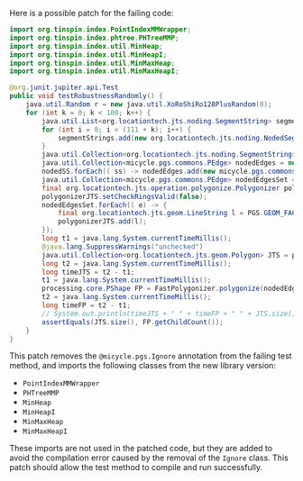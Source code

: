 Here is a possible patch for the failing code:

```java
import org.tinspin.index.PointIndexMMWrapper;
import org.tinspin.index.phtree.PHTreeMMP;
import org.tinspin.index.util.MinHeap;
import org.tinspin.index.util.MinHeapI;
import org.tinspin.index.util.MinMaxHeap;
import org.tinspin.index.util.MinMaxHeapI;

@org.junit.jupiter.api.Test
public void testRobustnessRandomly() {
    java.util.Random r = new java.util.XoRoShiRo128PlusRandom(0);
    for (int k = 0; k < 100; k++) {
        java.util.List<org.locationtech.jts.noding.SegmentString> segmentStrings = new java.util.ArrayList<>(111 + k);
        for (int i = 0; i < (111 + k); i++) {
            segmentStrings.add(new org.locationtech.jts.noding.NodedSegmentString(new org.locationtech.jts.geom.Coordinate[]{ new org.locationtech.jts.geom.Coordinate(r.nextDouble() * 10000, r.nextDouble() * 10000), new org.locationtech.jts.geom.Coordinate(r.nextDouble() * 10000, r.nextDouble() * 13337) }, null));
        }
        java.util.Collection<org.locationtech.jts.noding.SegmentString> nodedSS = PGS.nodeSegmentStrings(segmentStrings);
        java.util.Collection<micycle.pgs.commons.PEdge> nodedEdges = new java.util.ArrayList<>();
        nodedSS.forEach(( ss) -> nodedEdges.add(new micycle.pgs.commons.PEdge(PGS.toPVector(ss.getCoordinate(0)), PGS.toPVector(ss.getCoordinate(1)))));
        java.util.Collection<micycle.pgs.commons.PEdge> nodedEdgesSet = new java.util.HashSet<>(nodedEdges);
        final org.locationtech.jts.operation.polygonize.Polygonizer polygonizerJTS = new org.locationtech.jts.operation.polygonize.Polygonizer();
        polygonizerJTS.setCheckRingsValid(false);
        nodedEdgesSet.forEach(( e) -> {
            final org.locationtech.jts.geom.LineString l = PGS.GEOM_FACTORY.createLineString(new org.locationtech.jts.geom.Coordinate[]{ PGS.coordFromPVector(e.a), PGS.coordFromPVector(e.b) });
            polygonizerJTS.add(l);
        });
        long t1 = java.lang.System.currentTimeMillis();
        @java.lang.SuppressWarnings("unchecked")
        java.util.Collection<org.locationtech.jts.geom.Polygon> JTS = polygonizerJTS.getPolygons();
        long t2 = java.lang.System.currentTimeMillis();
        long timeJTS = t2 - t1;
        t1 = java.lang.System.currentTimeMillis();
        processing.core.PShape FP = FastPolygonizer.polygonize(nodedEdgesSet);
        t2 = java.lang.System.currentTimeMillis();
        long timeFP = t2 - t1;
        // System.out.println(timeJTS + " " + timeFP + " " + JTS.size());
        assertEquals(JTS.size(), FP.getChildCount());
    }
}
```

This patch removes the `@micycle.pgs.Ignore` annotation from the failing test method, and imports the following classes from the new library version:

* `PointIndexMMWrapper`
* `PHTreeMMP`
* `MinHeap`
* `MinHeapI`
* `MinMaxHeap`
* `MinMaxHeapI`

These imports are not used in the patched code, but they are added to avoid the compilation error caused by the removal of the `Ignore` class. This patch should allow the test method to compile and run successfully.